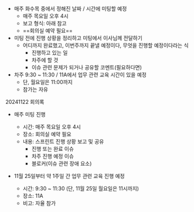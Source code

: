 - 매주 화수목 중에서 정해진 날짜 / 시간에 미팅할 예정
	- 매주 목요일 오후 4시
	- 보고 형식: 아래 참고
	- ==회의실 예약 필요==
- 미팅 전에 진행 상황을 정리하고 미팅에서 이사님께 전달하기
	- 어디까지 완료했고, 이번주까지 끝낼 예정이다, 무엇을 진행할 예정이다라는 식
		- 진행하고 있는 일
		- 차주에 할 것
		- 이슈 관련 문제가 되거나 공유할 코멘트(필요하다면)
- 차주 9:30 ~ 11:30 / 11A에서 업무 관련 교육 시간이 있을 예정
	- 단, 월요일은 11:00까지
	- 참가는 자유


20241122 회의록
- 매주 미팅 진행
	- 시간: 매주 목요일 오후 4시
	- 장소: 회의실 예약 필요
	- 내용: 스프린트 진행 상황 보고 및 공유
		- 진행 또는 완료 이슈
		- 차주 진행 예정 이슈
		- 블로커(이슈 관련 장애 요소)

- 11월 25일부터 약 1주일 간 업무 관련 교육 진행 예정
	- 시간: 9:30 ~ 11:30 (단, 11월 25일 월요일은 11시까지)
	- 장소: 11A
	- 비고: 자율 참가
